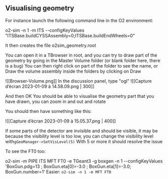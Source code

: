 ## Visualising geometry

For instance launch the following command line in the O2 environment:

o2-sim -n 1 -m ITS --configKeyValues "ITSBase.buildCYSSAssembly=0;ITSBase.buildEndWheels=0"

It then creates the file o2sim_geometry.root

You can open it in a TBrowser in root, and you can try to draw part of the geometry by going in the Master Volume folder (or blank folder here, there is a bug)
You can then right click on part of the folder to see the name, or Draw the volume assembly inside the folders by clicking on Draw

![[Browser-Volume.png]]
In the discussion panel, type "ogl"
![[Capture d’écran 2023-01-09 à 14.58.09.png | 300]]

And then OK
You should be able to visualise the geometry part that you have drawn, you can zoom in and out and rotate

You should then have something like this:

![[Capture d’écran 2023-01-09 à 15.05.37.png | 400]]

If some parts of the detector are invisible and should be visible, it may be because the visibility level is too low, you can change the visibility level with`gGeoManager->SetVisLevel(5)`
With 5 or more it should resolve the issue


To see the FT0 too:

o2-sim -m PIPE ITS MFT FT0 -e TGeant3 -g boxgen -n 1 --configKeyValues 'BoxGun.pdg=13 ; BoxGun.eta[0]=-3.0 ; BoxGun.eta[1]=-3.0; BoxGun.number=1'
Easier:
`o2-sim -n 1 -m MFT FT0`
